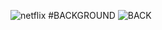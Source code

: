 ![netflix](https://github.com/Ruksana121/Netflix/assets/153189505/9b2c23b0-cbc2-429c-a43c-3a50bdb83f32)
#BACKGROUND
![BACK](https://github.com/Ruksana121/Netflix/assets/153189505/a0a0ffb3-e258-4d3c-9a9d-40acbcc90008)
